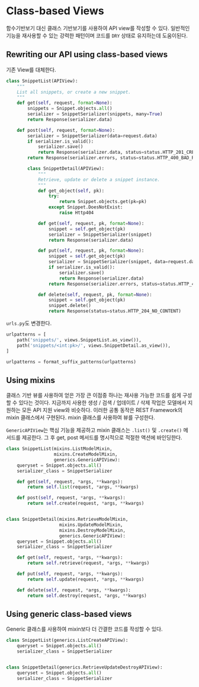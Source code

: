 # Class-based Views

함수기반보기 대신 클래스 기반보기를 사용하여 API view를 작성할 수 있다.
일반적인 기능을 재사용할 수 있는 강력한 패턴이며 코드를 `DRY` 상태로 유지하는데 도움이된다.

## Rewriting our API using class-based views

기존 View를 대체한다.

```python
class SnippetList(APIView):
    """
    List all snippets, or create a new snippet.
    """
    def get(self, request, format=None):
        snippets = Snippet.objects.all()
        serializer = SnippetSerializer(snippets, many=True)
        return Response(serializer.data)

    def post(self, request, format=None):
        serializer = SnippetSerializer(data=request.data)
        if serializer.is_valid():
            serializer.save()
            return Response(serializer.data, status=status.HTTP_201_CREATED)
        return Response(serializer.errors, status=status.HTTP_400_BAD_REQUEST)

        class SnippetDetail(APIView):
            """
            Retrieve, update or delete a snippet instance.
            """
            def get_object(self, pk):
                try:
                    return Snippet.objects.get(pk=pk)
                except Snippet.DoesNotExist:
                    raise Http404

            def get(self, request, pk, format=None):
                snippet = self.get_object(pk)
                serializer = SnippetSerializer(snippet)
                return Response(serializer.data)

            def put(self, request, pk, format=None):
                snippet = self.get_object(pk)
                serializer = SnippetSerializer(snippet, data=request.data)
                if serializer.is_valid():
                    serializer.save()
                    return Response(serializer.data)
                return Response(serializer.errors, status=status.HTTP_400_BAD_REQUEST)

            def delete(self, request, pk, format=None):
                snippet = self.get_object(pk)
                snippet.delete()
                return Response(status=status.HTTP_204_NO_CONTENT)
```

`urls.py`도 변경한다.

```python
urlpatterns = [
    path('snippets/', views.SnippetList.as_view()),
    path('snippets/<int:pk>/', views.SnippetDetail.as_view()),
]

urlpatterns = format_suffix_patterns(urlpatterns)
```

## Using mixins

클래스 기반 뷰를 사용하여 얻은 가장 큰 이점중 하나는 재사용 가능한 코드를 쉽게 구성할 수 있다는 것이다.
지금까지 사용한 생성 / 검색 / 업데이트 / 삭제 작업은 모델에서 지원하는 모든 API 지원 view와 비슷하다. 이러한 공통 동작은 REST Framework의 mixin 클래스에서 구현된다. mixin 클래스를 사용하여 뷰를 구성한다.

`GenericAPIView`는 핵심 기능을 제공하고 mixin 클래스는 `.list()` 및 `.create()` 메서드를 제공한다. 그 후 get, post 메서드를 명시적으로 적절한 액션에 바인딩한다.

```python
class SnippetList(mixins.ListModelMixin,
                  mixins.CreateModelMixin,
                  generics.GenericAPIView):
    queryset = Snippet.objects.all()
    serializer_class = SnippetSerializer

    def get(self, request, *args, **kwargs):
        return self.list(request, *args, **kwargs)

    def post(self, request, *args, **kwargs):
        return self.create(request, *args, **kwargs)


class SnippetDetail(mixins.RetrieveModelMixin,
                    mixins.UpdateModelMixin,
                    mixins.DestroyModelMixin,
                    generics.GenericAPIView):
    queryset = Snippet.objects.all()
    serializer_class = SnippetSerializer

    def get(self, request, *args, **kwargs):
        return self.retrieve(request, *args, **kwargs)

    def put(self, request, *args, **kwargs):
        return self.update(request, *args, **kwargs)

    def delete(self, request, *args, **kwargs):
        return self.destroy(request, *args, **kwargs)
```

## Using generic class-based views

Generic 클래스를 사용하여 mixin보다 더 간결한 코드를 작성할 수 있다.

```python
class SnippetList(generics.ListCreateAPIView):
    queryset = Snippet.objects.all()
    serializer_class = SnippetSerializer


class SnippetDetail(generics.RetrieveUpdateDestroyAPIView):
    queryset = Snippet.objects.all()
    serializer_class = SnippetSerializer
```
